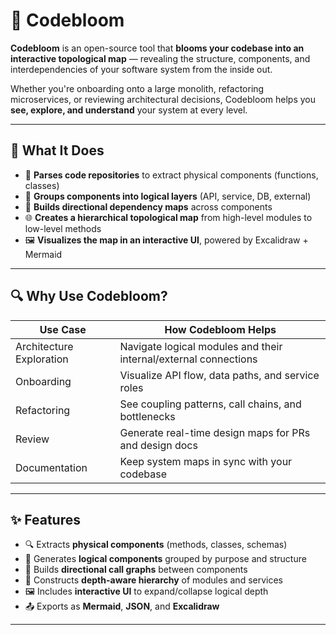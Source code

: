 # 🌸 Codebloom

**Codebloom** is an open-source tool that **blooms your codebase into an interactive topological map** — revealing the structure, components, and interdependencies of your software system from the inside out.

Whether you're onboarding onto a large monolith, refactoring microservices, or reviewing architectural decisions, Codebloom helps you **see, explore, and understand** your system at every level.

---

## 🧠 What It Does

- 🌳 **Parses code repositories** to extract physical components (functions, classes)
- 🧩 **Groups components into logical layers** (API, service, DB, external)
- 🔀 **Builds directional dependency maps** across components
- 🌐 **Creates a hierarchical topological map** from high-level modules to low-level methods
- 🖼️ **Visualizes the map in an interactive UI**, powered by Excalidraw + Mermaid

---

## 🔍 Why Use Codebloom?

| Use Case        | How Codebloom Helps                                            |
|-----------------|----------------------------------------------------------------|
| Architecture Exploration | Navigate logical modules and their internal/external connections |
| Onboarding      | Visualize API flow, data paths, and service roles             |
| Refactoring     | See coupling patterns, call chains, and bottlenecks           |
| Review          | Generate real-time design maps for PRs and design docs        |
| Documentation   | Keep system maps in sync with your codebase                   |

---

## ✨ Features

- 🔍 Extracts **physical components** (methods, classes, schemas)
- 🧠 Generates **logical components** grouped by purpose and structure
- 🔄 Builds **directional call graphs** between components
- 🌳 Constructs **depth-aware hierarchy** of modules and services
- 🖼️ Includes **interactive UI** to expand/collapse logical depth
- 📤 Exports as **Mermaid**, **JSON**, and **Excalidraw**

---
